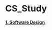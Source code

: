 # CS_Study
[**1. Software Design**](https://github.com/HoyeonYu/CS_Study/blob/master/SoftwareDesign.md) 
